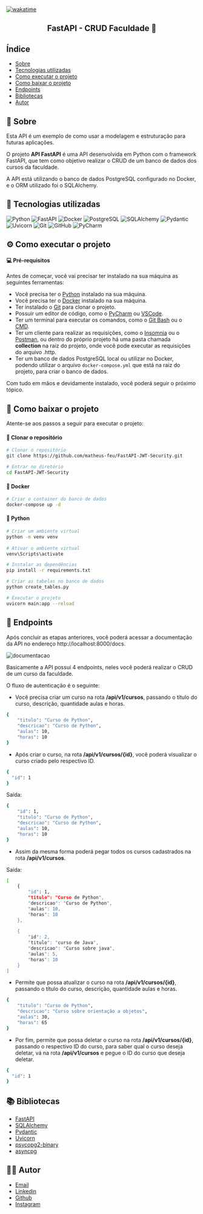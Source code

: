 [![wakatime](https://wakatime.com/badge/user/3bd24664-869f-460a-94e1-b98da8136504/project/84b221e2-7b66-4ea3-b381-f11d8513afe0.svg)](https://wakatime.com/badge/user/3bd24664-869f-460a-94e1-b98da8136504/project/84b221e2-7b66-4ea3-b381-f11d8513afe0)

<h2 align="center">FastAPI - CRUD Faculdade 🏫 </h2>

## Índice

- [Sobre](#-sobre)
- [Tecnologias utilizadas](#-tecnologias-utilizadas)
- [Como executar o projeto](#-como-executar-o-projeto)
- [Como baixar o projeto](#-como-baixar-o-projeto)
- [Endpoints](#-endpoints)
- [Bibliotecas](#-bibliotecas)
- [Autor](#-autor)

## 📖 Sobre

Esta API é um exemplo de como usar a modelagem e estruturação para futuras aplicações.

O projeto **API FastAPI** é uma API desenvolvida em Python com o framework FastAPI, que tem como objetivo realizar o
CRUD de um banco de dados dos cursos da faculdade.

A API está utilizando o banco de dados PostgreSQL configurado no Docker, e o ORM utilizado foi o SQLAlchemy.

## 🔗 Tecnologias utilizadas

![Python](https://img.shields.io/badge/-Python-3776AB?style=flat-square&logo=python&logoColor=white)
![FastAPI](https://img.shields.io/badge/-FastAPI-009688?style=flat-square&logo=fastapi&logoColor=white)
![Docker](https://img.shields.io/badge/-Docker-2496ED?style=flat-square&logo=docker&logoColor=white)
![PostgreSQL](https://img.shields.io/badge/-PostgreSQL-336791?style=flat-square&logo=postgresql&logoColor=white)
![SQLAlchemy](https://img.shields.io/badge/-SQLAlchemy-FF7F50?style=flat-square&logo=sqlalchemy&logoColor=white)
![Pydantic](https://img.shields.io/badge/-Pydantic-FF7F50?style=flat-square&logo=pydantic&logoColor=white)
![Uvicorn](https://img.shields.io/badge/-Uvicorn-FF7F50?style=flat-square&logo=uvicorn&logoColor=white)
![Git](https://img.shields.io/badge/-Git-F05032?style=flat-square&logo=git&logoColor=white)
![GitHub](https://img.shields.io/badge/-GitHub-181717?style=flat-square&logo=github&logoColor=white)
![PyCharm](https://img.shields.io/badge/-PyCharm-000000?style=flat-square&logo=pycharm&logoColor=white)

## ⚙️ Como executar o projeto

#### 💻 Pré-requisitos

Antes de começar, você vai precisar ter instalado na sua máquina as seguintes ferramentas:

- Você precisa ter o [Python](https://www.python.org/downloads/) instalado na sua máquina.
- Você precisa ter o [Docker](https://www.docker.com/products/docker-desktop) instalado na sua máquina.
- Ter instalado o [Git](https://git-scm.com/downloads) para clonar o projeto.
- Possuir um editor de código, como o [PyCharm](https://www.jetbrains.com/pt-br/pycharm/download/#section=windows)
  ou [VSCode](https://code.visualstudio.com/download).
- Ter um terminal para executar os comandos, como o [Git Bash](https://gitforwindows.org/) ou
  o [CMD](https://docs.microsoft.com/pt-br/windows-server/administration/windows-commands/cmd).
- Ter um cliente para realizar as requisições, como o [Insomnia](https://insomnia.rest/download/) ou
  o [Postman](https://www.postman.com/downloads/), ou dentro do próprio projeto há uma pasta chamada **collection** na
  raiz do projeto, onde você pode executar as requisições do arquivo .http.
- Ter um banco de dados PostgreSQL local ou utilizar no Docker, podendo utilizar o arquivo `docker-compose.yml` que está
  na raiz do projeto, para criar o banco de dados.

Com tudo em mãos e devidamente instalado, você poderá seguir o próximo tópico.

## 🎯 Como baixar o projeto

Atente-se aos passos a seguir para executar o projeto:

#### 📁 Clonar o repositório

```bash
# Clonar o repositório
git clone https://github.com/matheus-feu/FastAPI-JWT-Security.git

# Entrar no diretório
cd FastAPI-JWT-Security
```

#### 🐳 Docker

```bash
# Criar o container do banco de dados
docker-compose up -d
```

#### 🐍 Python

```bash
# Criar um ambiente virtual
python -m venv venv
 
# Ativar o ambiente virtual
venv\Scripts\activate

# Instalar as dependências
pip install -r requirements.txt

# Criar as tabelas no banco de dados
python create_tables.py

# Executar o projeto
uvicorn main:app --reload
```

## 📌 Endpoints

Após concluir as etapas anteriores, você poderá acessar a documentação da API no endereço http://localhost:8000/docs.

![documentacao](https://imgur.com/E3MTlQH.png)

Basicamente a API possui 4 endpoints, neles você poderá realizar o CRUD de um curso da faculdade.

O fluxo de autenticação é o seguinte:

- Você precisa criar um curso na rota **/api/v1/cursos**, passando o título do curso, descrição, quantidade aulas e
  horas.

```bash
{
    "titulo": "Curso de Python",
    "descricao": "Curso de Python",
    "aulas": 10,
    "horas": 10
}
```

- Após criar o curso, na rota **/api/v1/cursos/{id}**, você poderá visualizar o curso criado pelo respectivo ID.

```bash
{
  "id": 1
}
```

Saída:

```bash
{
    "id": 1,
    "titulo": "Curso de Python",
    "descricao": "Curso de Python",
    "aulas": 10,
    "horas": 10
}
```

- Assim da mesma forma poderá pegar todos os cursos cadastrados na rota **/api/v1/cursos**.

Saída:

```bash
[
    {
        "id": 1,
        "titulo": "Curso de Python",
        "descricao": "Curso de Python",
        "aulas": 10,
        "horas": 10
    },
    
    {
        "id": 2,
        "titulo": "curso de Java",
        "descricao": "Curso sobre java",
        "aulas": 5,
        "horas": 10
    }        
]
```

- Permite que possa atualizar o curso na rota **/api/v1/cursos/{id}**, passando o título do curso, descrição, quantidade
  aulas e horas.

```bash
{
    "titulo": "Curso de Python",
    "descricao": "Curso sobre orientação a objetos",
    "aulas": 30,
    "horas": 65
}
```

- Por fim, permite que possa deletar o curso na rota **/api/v1/cursos/{id}**, passando o respectivo ID do curso,
  para saber qual o curso deseja deletar, vá na rota **/api/v1/cursos** e pegue o ID do curso que deseja deletar.

```bash
{
  "id": 1
}
```

## 📚 Bibliotecas

- [FastAPI](https://fastapi.tiangolo.com/)
- [SQLAlchemy](https://www.sqlalchemy.org/)
- [Pydantic](https://pydantic-docs.helpmanual.io/)
- [Uvicorn](https://www.uvicorn.org/)
- [psycopg2-binary](https://pypi.org/project/psycopg2-binary/)
- [asyncpg](https://pypi.org/project/asyncpg/)

## 👨‍💻 Autor

- [Email](mailto:matheusfeu@gmail.com)
- [Linkedin](https://www.linkedin.com/in/matheus-feu-558558186/)
- [Github](https://github.com/matheus-feu)
- [Instagram](https://www.instagram.com/math_feu/)